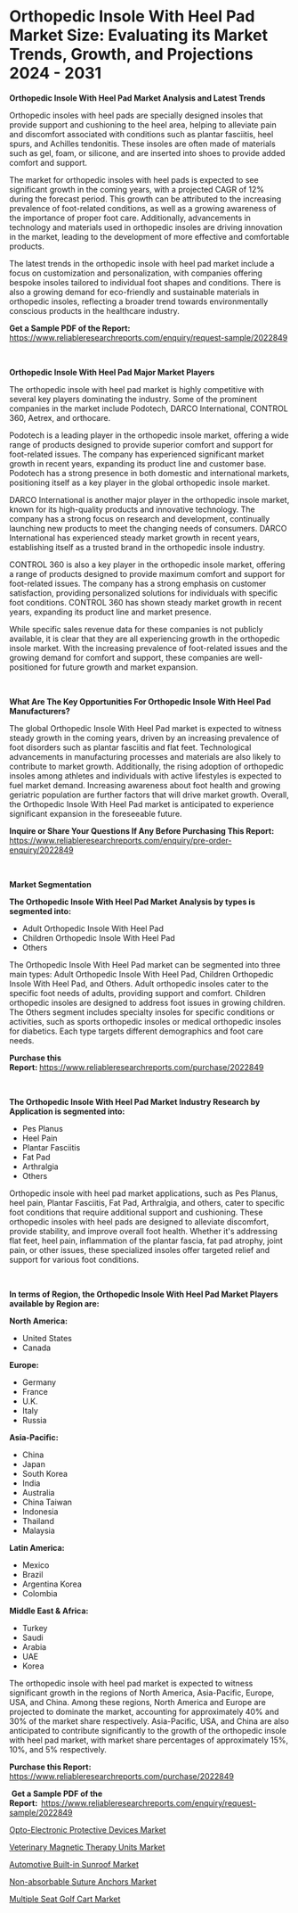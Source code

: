 <p><h1>Orthopedic Insole With Heel Pad Market Size: Evaluating its Market Trends, Growth, and Projections 2024 - 2031</h1></p><p><strong>Orthopedic Insole With Heel Pad Market Analysis and Latest Trends</strong></p>
<p><p>Orthopedic insoles with heel pads are specially designed insoles that provide support and cushioning to the heel area, helping to alleviate pain and discomfort associated with conditions such as plantar fasciitis, heel spurs, and Achilles tendonitis. These insoles are often made of materials such as gel, foam, or silicone, and are inserted into shoes to provide added comfort and support.</p><p>The market for orthopedic insoles with heel pads is expected to see significant growth in the coming years, with a projected CAGR of 12% during the forecast period. This growth can be attributed to the increasing prevalence of foot-related conditions, as well as a growing awareness of the importance of proper foot care. Additionally, advancements in technology and materials used in orthopedic insoles are driving innovation in the market, leading to the development of more effective and comfortable products.</p><p>The latest trends in the orthopedic insole with heel pad market include a focus on customization and personalization, with companies offering bespoke insoles tailored to individual foot shapes and conditions. There is also a growing demand for eco-friendly and sustainable materials in orthopedic insoles, reflecting a broader trend towards environmentally conscious products in the healthcare industry.</p></p>
<p><strong>Get a Sample PDF of the Report:&nbsp;</strong> <a href="https://www.reliableresearchreports.com/enquiry/request-sample/2022849">https://www.reliableresearchreports.com/enquiry/request-sample/2022849</a></p>
<p>&nbsp;</p>
<p><strong>Orthopedic Insole With Heel Pad Major Market Players</strong></p>
<p><p>The orthopedic insole with heel pad market is highly competitive with several key players dominating the industry. Some of the prominent companies in the market include Podotech, DARCO International, CONTROL 360, Aetrex, and orthocare.</p><p>Podotech is a leading player in the orthopedic insole market, offering a wide range of products designed to provide superior comfort and support for foot-related issues. The company has experienced significant market growth in recent years, expanding its product line and customer base. Podotech has a strong presence in both domestic and international markets, positioning itself as a key player in the global orthopedic insole market.</p><p>DARCO International is another major player in the orthopedic insole market, known for its high-quality products and innovative technology. The company has a strong focus on research and development, continually launching new products to meet the changing needs of consumers. DARCO International has experienced steady market growth in recent years, establishing itself as a trusted brand in the orthopedic insole industry.</p><p>CONTROL 360 is also a key player in the orthopedic insole market, offering a range of products designed to provide maximum comfort and support for foot-related issues. The company has a strong emphasis on customer satisfaction, providing personalized solutions for individuals with specific foot conditions. CONTROL 360 has shown steady market growth in recent years, expanding its product line and market presence.</p><p>While specific sales revenue data for these companies is not publicly available, it is clear that they are all experiencing growth in the orthopedic insole market. With the increasing prevalence of foot-related issues and the growing demand for comfort and support, these companies are well-positioned for future growth and market expansion.</p></p>
<p>&nbsp;</p>
<p><strong>What Are The Key Opportunities For Orthopedic Insole With Heel Pad Manufacturers?</strong></p>
<p><p>The global Orthopedic Insole With Heel Pad market is expected to witness steady growth in the coming years, driven by an increasing prevalence of foot disorders such as plantar fasciitis and flat feet. Technological advancements in manufacturing processes and materials are also likely to contribute to market growth. Additionally, the rising adoption of orthopedic insoles among athletes and individuals with active lifestyles is expected to fuel market demand. Increasing awareness about foot health and growing geriatric population are further factors that will drive market growth. Overall, the Orthopedic Insole With Heel Pad market is anticipated to experience significant expansion in the foreseeable future.</p></p>
<p><strong>Inquire or Share Your Questions If Any Before Purchasing This Report:</strong> <a href="https://www.reliableresearchreports.com/enquiry/pre-order-enquiry/2022849">https://www.reliableresearchreports.com/enquiry/pre-order-enquiry/2022849</a></p>
<p>&nbsp;</p>
<p><strong>Market Segmentation</strong></p>
<p><strong>The Orthopedic Insole With Heel Pad Market Analysis by types is segmented into:</strong></p>
<p><ul><li>Adult Orthopedic Insole With Heel Pad</li><li>Children Orthopedic Insole With Heel Pad</li><li>Others</li></ul></p>
<p><p>The Orthopedic Insole With Heel Pad market can be segmented into three main types: Adult Orthopedic Insole With Heel Pad, Children Orthopedic Insole With Heel Pad, and Others. Adult orthopedic insoles cater to the specific foot needs of adults, providing support and comfort. Children orthopedic insoles are designed to address foot issues in growing children. The Others segment includes specialty insoles for specific conditions or activities, such as sports orthopedic insoles or medical orthopedic insoles for diabetics. Each type targets different demographics and foot care needs.</p></p>
<p><strong>Purchase this Report:&nbsp;</strong><a href="https://www.reliableresearchreports.com/purchase/2022849">https://www.reliableresearchreports.com/purchase/2022849</a></p>
<p>&nbsp;</p>
<p><strong>The Orthopedic Insole With Heel Pad Market Industry Research by Application is segmented into:</strong></p>
<p><ul><li>Pes Planus</li><li>Heel Pain</li><li>Plantar Fasciitis</li><li>Fat Pad</li><li>Arthralgia</li><li>Others</li></ul></p>
<p><p>Orthopedic insole with heel pad market applications, such as Pes Planus, heel pain, Plantar Fasciitis, Fat Pad, Arthralgia, and others, cater to specific foot conditions that require additional support and cushioning. These orthopedic insoles with heel pads are designed to alleviate discomfort, provide stability, and improve overall foot health. Whether it's addressing flat feet, heel pain, inflammation of the plantar fascia, fat pad atrophy, joint pain, or other issues, these specialized insoles offer targeted relief and support for various foot conditions.</p></p>
<p>&nbsp;</p>
<p><strong>In terms of Region, the Orthopedic Insole With Heel Pad Market Players available by Region are:</strong></p>
<p>
    <p> <strong> North America: </strong>
        <ul>
            <li>United States</li>
            <li>Canada</li>
        </ul>
        </p> 
    <p> <strong> Europe: </strong>
        <ul>
            <li>Germany</li>
            <li>France</li>
            <li>U.K.</li>
            <li>Italy</li>
            <li>Russia</li>
        </ul>
        </p> 
    <p> <strong> Asia-Pacific: </strong>
        <ul>
            <li>China</li>
            <li>Japan</li>
            <li>South Korea</li>
            <li>India</li>
            <li>Australia</li>
            <li>China Taiwan</li>
            <li>Indonesia</li>
            <li>Thailand</li>
            <li>Malaysia</li>
        </ul>
        </p> 
    <p> <strong> Latin America: </strong>
        <ul>
            <li>Mexico</li>
            <li>Brazil</li>
            <li>Argentina Korea</li>
            <li>Colombia</li>
        </ul>
        </p> 
    <p> <strong> Middle East & Africa: </strong>
        <ul>
            <li>Turkey</li>
            <li>Saudi</li>
            <li>Arabia</li>
            <li>UAE</li>
            <li>Korea</li>
        </ul>
    </p>
    </p>
<p><p>The orthopedic insole with heel pad market is expected to witness significant growth in the regions of North America, Asia-Pacific, Europe, USA, and China. Among these regions, North America and Europe are projected to dominate the market, accounting for approximately 40% and 30% of the market share respectively. Asia-Pacific, USA, and China are also anticipated to contribute significantly to the growth of the orthopedic insole with heel pad market, with market share percentages of approximately 15%, 10%, and 5% respectively.</p></p>
<p><strong>Purchase this Report: </strong><a href="https://www.reliableresearchreports.com/purchase/2022849">https://www.reliableresearchreports.com/purchase/2022849</a></p>
<p>&nbsp;<strong>Get a Sample PDF of the Report:&nbsp;&nbsp;</strong><a href="https://www.reliableresearchreports.com/enquiry/request-sample/2022849">https://www.reliableresearchreports.com/enquiry/request-sample/2022849</a></p>
<p><strong></strong></p>
<p><p><a href="https://copper-carbon-84f.notion.site/Opto-Electronic-Protective-Devices-Market-Size-2024-2031-Global-Industrial-Analysis-Key-Geographi-33d21b5c443647598a0f582b697cda20">Opto-Electronic Protective Devices Market</a></p><p><a href="https://github.com/nancykennedykellievqfqt2/Market-Research-Report-List-1/blob/main/veterinary-magnetic-therapy-units-market.md">Veterinary Magnetic Therapy Units Market</a></p><p><a href="https://view.publitas.com/reportprime-1/automotive-built-in-sunroof-market-challenges-opportunities-and-growth-drivers-and-major-market-players-forecasted-for-period-from-2024-2031/">Automotive Built-in Sunroof Market</a></p><p><a href="https://circular-yam-9b9.notion.site/Non-absorbable-Suture-Anchors-Market-Research-Report-Unlocks-Analysis-on-the-Market-Financial-Status-57b66ea5bba7418482f3ea64e8b0b623">Non-absorbable Suture Anchors Market</a></p><p><a href="https://view.publitas.com/reportprime-1/multiple-seat-golf-cart-market-offer-valuable-insights-into-market-size-market-share-market-trends-and-projections-spanning-from-2024-to-2031/">Multiple Seat Golf Cart Market</a></p></p>